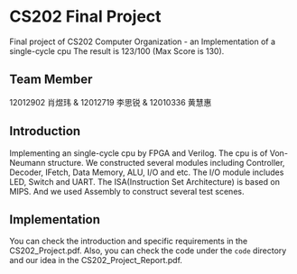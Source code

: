 # CS202 Final Project
Final project of CS202 Computer Organization - an Implementation of a single-cycle cpu
The result is 123/100 (Max Score is 130).

## Team Member
12012902 肖煜玮 & 12012719 李思锐 & 12010336 黄慧惠

## Introduction
Implementing an single-cycle cpu by FPGA and Verilog. The cpu is of Von-Neumann structure. We constructed several modules including Controller, Decoder, IFetch, Data Memory, ALU, I/O and etc. The I/O module includes LED, Switch and UART. 
The ISA(Instruction Set Architecture) is based on MIPS. And we used Assembly to construct several test scenes.

## Implementation
You can check the introduction and specific requirements in the CS202_Project.pdf.
Also, you can check the code under the `code` directory and our idea in the CS202_Project_Report.pdf.

